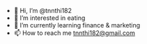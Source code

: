 - 👋 Hi, I’m @tnnthi182
- 👀 I’m interested in eating
- 🌱 I’m currently learning finance & marketing
- 📫 How to reach me tnnthi182@gmail.com

<!---
tnnthi182/tnnthi182 is a ✨ special ✨ repository because its `README.md` (this file) appears on your GitHub profile.

